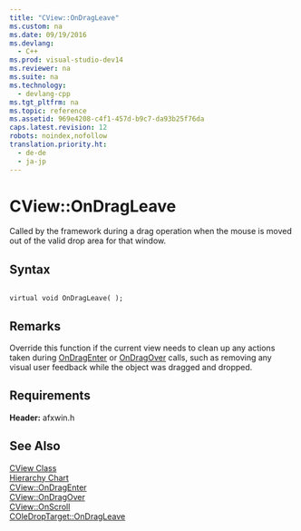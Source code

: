 ```yaml
---
title: "CView::OnDragLeave"
ms.custom: na
ms.date: 09/19/2016
ms.devlang: 
  - C++
ms.prod: visual-studio-dev14
ms.reviewer: na
ms.suite: na
ms.technology: 
  - devlang-cpp
ms.tgt_pltfrm: na
ms.topic: reference
ms.assetid: 969e4208-c4f1-457d-b9c7-da93b25f76da
caps.latest.revision: 12
robots: noindex,nofollow
translation.priority.ht: 
  - de-de
  - ja-jp
---
```

# CView::OnDragLeave
Called by the framework during a drag operation when the mouse is moved out of the valid drop area for that window.  
  
## Syntax  
  
```  
  
virtual void OnDragLeave( );  
```  
  
## Remarks  
 Override this function if the current view needs to clean up any actions taken during [OnDragEnter](../vs140/CView--OnDragEnter.md) or [OnDragOver](../vs140/CView--OnDragOver.md) calls, such as removing any visual user feedback while the object was dragged and dropped.  
  
## Requirements  
 **Header:** afxwin.h  
  
## See Also  
 [CView Class](../vs140/CView-Class.md)   
 [Hierarchy Chart](../vs140/Hierarchy-Chart.md)   
 [CView::OnDragEnter](../vs140/CView--OnDragEnter.md)   
 [CView::OnDragOver](../vs140/CView--OnDragOver.md)   
 [CView::OnScroll](../vs140/CView--OnScroll.md)   
 [COleDropTarget::OnDragLeave](../vs140/COleDropTarget--OnDragLeave.md)
